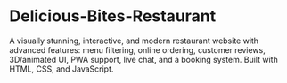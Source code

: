 # Delicious-Bites-Restaurant
A visually stunning, interactive, and modern restaurant website with advanced features: menu filtering, online ordering, customer reviews, 3D/animated UI, PWA support, live chat, and a booking system. Built with HTML, CSS, and JavaScript.
